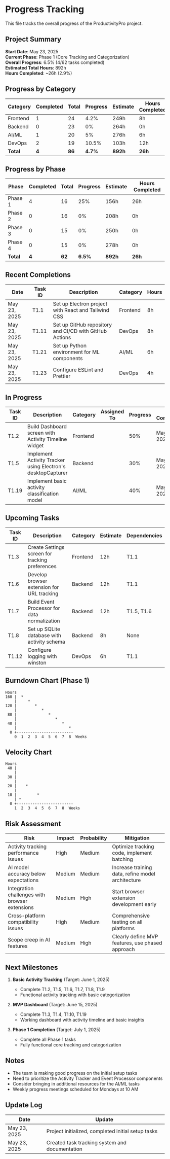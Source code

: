 # Progress Tracking

This file tracks the overall progress of the ProductivityPro project.

## Project Summary

**Start Date**: May 23, 2025  
**Current Phase**: Phase 1 (Core Tracking and Categorization)  
**Overall Progress**: 6.5% (4/62 tasks completed)  
**Estimated Total Hours**: 892h  
**Hours Completed**: ~26h (2.9%)  

## Progress by Category

| Category | Completed | Total | Progress | Estimate | Hours Completed |
|----------|-----------|-------|----------|----------|-----------------|
| Frontend | 1 | 24 | 4.2% | 249h | 8h |
| Backend | 0 | 23 | 0% | 264h | 0h |
| AI/ML | 1 | 20 | 5% | 276h | 6h |
| DevOps | 2 | 19 | 10.5% | 103h | 12h |
| **Total** | **4** | **86** | **4.7%** | **892h** | **26h** |

## Progress by Phase

| Phase | Completed | Total | Progress | Estimate | Hours Completed |
|-------|-----------|-------|----------|----------|-----------------|
| Phase 1 | 4 | 16 | 25% | 156h | 26h |
| Phase 2 | 0 | 16 | 0% | 208h | 0h |
| Phase 3 | 0 | 15 | 0% | 250h | 0h |
| Phase 4 | 0 | 15 | 0% | 278h | 0h |
| **Total** | **4** | **62** | **6.5%** | **892h** | **26h** |

## Recent Completions

| Date | Task ID | Description | Category | Hours |
|------|---------|-------------|----------|-------|
| May 23, 2025 | T1.1 | Set up Electron project with React and Tailwind CSS | Frontend | 8h |
| May 23, 2025 | T1.11 | Set up GitHub repository and CI/CD with GitHub Actions | DevOps | 8h |
| May 23, 2025 | T1.21 | Set up Python environment for ML components | AI/ML | 6h |
| May 23, 2025 | T1.23 | Configure ESLint and Prettier | DevOps | 4h |

## In Progress

| Task ID | Description | Category | Assigned To | Progress | Est. Completion |
|---------|-------------|----------|-------------|----------|-----------------|
| T1.2 | Build Dashboard screen with Activity Timeline widget | Frontend | | 50% | May 25, 2025 |
| T1.5 | Implement Activity Tracker using Electron's desktopCapturer | Backend | | 30% | May 26, 2025 |
| T1.19 | Implement basic activity classification model | AI/ML | | 40% | May 25, 2025 |

## Upcoming Tasks

| Task ID | Description | Category | Estimate | Dependencies |
|---------|-------------|----------|----------|--------------|
| T1.3 | Create Settings screen for tracking preferences | Frontend | 12h | T1.1 |
| T1.6 | Develop browser extension for URL tracking | Backend | 12h | T1.1 |
| T1.7 | Build Event Processor for data normalization | Backend | 12h | T1.5, T1.6 |
| T1.8 | Set up SQLite database with activity schema | Backend | 8h | None |
| T1.12 | Configure logging with winston | DevOps | 6h | T1.1 |

## Burndown Chart (Phase 1)

```
Hours
160 |  *
    |     *
120 |        *
    |           *
 80 |              *
    |                 *
 40 |                    *
    |                       *
  0 +-------------------------
    0  1  2  3  4  5  6  7  8  Weeks
```

## Velocity Chart

```
Hours
 40 |
    |
 30 |
    |
 20 |    *
    |
 10 |         *
    | *
  0 +-------------------------
    1  2  3  4  5  6  7  8  Weeks
```

## Risk Assessment

| Risk | Impact | Probability | Mitigation |
|------|--------|-------------|------------|
| Activity tracking performance issues | High | Medium | Optimize tracking code, implement batching |
| AI model accuracy below expectations | Medium | Medium | Increase training data, refine model architecture |
| Integration challenges with browser extensions | Medium | High | Start browser extension development early |
| Cross-platform compatibility issues | High | Medium | Comprehensive testing on all platforms |
| Scope creep in AI features | Medium | High | Clearly define MVP features, use phased approach |

## Next Milestones

1. **Basic Activity Tracking** (Target: June 1, 2025)
   - Complete T1.2, T1.5, T1.6, T1.7, T1.8, T1.9
   - Functional activity tracking with basic categorization

2. **MVP Dashboard** (Target: June 15, 2025)
   - Complete T1.3, T1.4, T1.10, T1.19
   - Working dashboard with activity timeline and basic insights

3. **Phase 1 Completion** (Target: July 1, 2025)
   - Complete all Phase 1 tasks
   - Fully functional core tracking and categorization

## Notes

- The team is making good progress on the initial setup tasks
- Need to prioritize the Activity Tracker and Event Processor components
- Consider bringing in additional resources for the AI/ML tasks
- Weekly progress meetings scheduled for Mondays at 10 AM

## Update Log

| Date | Update |
|------|--------|
| May 23, 2025 | Project initialized, completed initial setup tasks |
| May 23, 2025 | Created task tracking system and documentation |